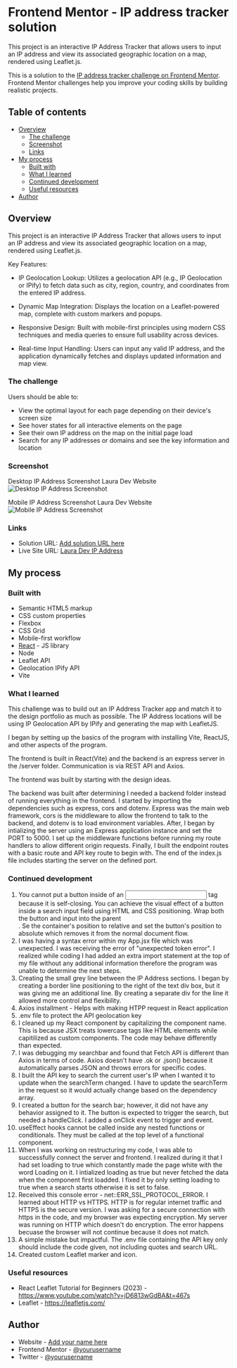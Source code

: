 # Frontend Mentor - IP address tracker solution

This project is an interactive IP Address Tracker that allows users to input an IP address and view its associated geographic location on a map, rendered using Leaflet.js.

This is a solution to the [IP address tracker challenge on Frontend Mentor](https://www.frontendmentor.io/challenges/ip-address-tracker-I8-0yYAH0). Frontend Mentor challenges help you improve your coding skills by building realistic projects. 

## Table of contents

- [Overview](#overview)
  - [The challenge](#the-challenge)
  - [Screenshot](#screenshot)
  - [Links](#links)
- [My process](#my-process)
  - [Built with](#built-with)
  - [What I learned](#what-i-learned)
  - [Continued development](#continued-development)
  - [Useful resources](#useful-resources)
- [Author](#author)

## Overview

This project is an interactive IP Address Tracker that allows users to input an IP address and view its associated geographic location on a map, rendered using Leaflet.js.

Key Features:
- IP Geolocation Lookup: Utilizes a geolocation API (e.g., IP Geolocation or IPify) to fetch data such as city, region, country, and coordinates from the entered IP address.

- Dynamic Map Integration: Displays the location on a Leaflet-powered map, complete with custom markers and popups.

- Responsive Design: Built with mobile-first principles using modern CSS techniques and media queries to ensure full usability across devices.

- Real-time Input Handling: Users can input any valid IP address, and the application dynamically fetches and displays updated information and map view.

### The challenge

Users should be able to:

- View the optimal layout for each page depending on their device's screen size
- See hover states for all interactive elements on the page
- See their own IP address on the map on the initial page load
- Search for any IP addresses or domains and see the key information and location

### Screenshot

Desktop IP Address Screenshot Laura Dev Website
![Desktop IP Address Screenshot](./src/assets/desktop-ipaddress-readme.png)

Mobile IP Address Screenshot Laura Dev Website
![Mobile IP Address Screenshot](./src/assets/mobile-ipaddress-readme.png)

### Links

- Solution URL: [Add solution URL here](https://your-solution-url.com)
- Live Site URL: [Laura Dev IP Address](https://lauradev-ip-address.netlify.app/)

## My process

### Built with

- Semantic HTML5 markup
- CSS custom properties
- Flexbox
- CSS Grid
- Mobile-first workflow
- [React](https://reactjs.org/) - JS library
- Node
- Leaflet API
- Geolocation IPify API
- Vite


### What I learned

This challenge was to build out an IP Address Tracker app and match it to the design portfolio as much as possible. The IP Address locations will be using IP Geolocation API by IPify and generating the map with LeafletJS. 

I began by setting up the basics of the program with installing Vite, ReactJS, and other aspects of the program.

The frontend is built in React(Vite) and the backend is an express server in the /server folder. Communication is via REST API and Axios.

The frontend was built by starting with the design ideas.

The backend was built after determining I needed a backend folder instead of running everything in the frontend.  I started by importing the dependencies such as express, cors and dotenv. Express was the main web framework, cors is the middleware to allow the frontend to talk to the backend, and dotenv is to load environment variables. After, I began by intializing the server using an Express application instance and set the PORT to 5000. I set up the middleware functions before running my route handlers to allow different origin requests. Finally, I built the endpoint routes with a basic route and API key route to begin with. The end of the index.js file includes starting the server on the defined port.


### Continued development

1. You cannot put a button inside of an <input> tag because it is self-closing. You can achieve the visual effect of a button inside a search input field using HTML and CSS positioning. Wrap both the button and input into the parent <div>. Se the container's position to relative and set the button's position to absolute which removes it from the normal document flow.
2. I was having a syntax error within my App.jsx file which was unexpected. I was receiving the error of "unexpected token error". I realized while coding I had added an extra import statement at the top of my file without any additional information therefore the program was unable to determine the next steps.
3. Creating the small grey line between the IP Address sections. I began by creating a border line positioning to the right of the text div box, but it was giving me an additional line. By creating a separate div for the line it allowed more control and flexibility. 
4. Axios installment  - Helps with making HTPP request in React application
5. .env file to protect the API geolocation key
6. I cleaned up my React component by capitalizing the component name. This is because JSX treats lowercase tags like HTML elements while capitilized as custom components. The code may behave differently than expected.
7. I was debugging my searchbar and found that Fetch API is different than Axios in terms of code. Axios doesn't have .ok or .json() because it automatically parses JSON and throws errors for specific codes.
8. I built the API key to search the current user's IP when I wanted it to update when the searchTerm changed. I have to update the searchTerm in the request so it would actually change based on the dependency array.
9. I created a button for the search bar; however, it did not have any behavior assigned to it. The button is expected to trigger the search, but needed a handleClick. I added a onClick event to trigger and event.
10. useEffect hooks cannot be called inside any nested functions or conditionals. They must be called at the top level of a functional component.
11. When I was working on restructuring my code, I was able to successfully connect the server and frontend. I realized during it that I had set loading to true which constantly made the page white with the word Loading on it. I intialized loading as true but never fetched the data when the component first loadded. I fixed it by only setting loading to true when a search starts otherwise it is set to false.
12. Received this console error - net::ERR_SSL_PROTOCOL_ERROR. I learned about HTTP vs HTTPS. HTTP is for regular internet traffic and HTTPS is the secure version. I was asking for a secure connection with https in the code, and my browser was expecting encryption. My server was running on HTTP which doesn't do encryption. The error happens becuase the browser will not continue because it does not match.
13. A simple mistake but impactful. The .env file containing the API key only should include the code given, not including quotes and search URL.
14. Created custom Leaflet marker and icon.

### Useful resources

- React Leaflet Tutorial for Beginners (2023) - https://www.youtube.com/watch?v=jD6813wGdBA&t=467s
- Leaflet - https://leafletjs.com/

## Author

- Website - [Add your name here](https://www.your-site.com)
- Frontend Mentor - [@yourusername](https://www.frontendmentor.io/profile/yourusername)
- Twitter - [@yourusername](https://www.twitter.com/yourusername)

